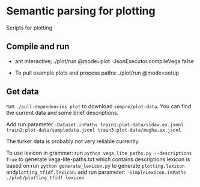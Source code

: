 # Semantic parsing for plotting

Scripts for plotting

## Compile and run

* ant interactive; ./plot/run @mode=plot -JsonExecutor.compileVega false

* To pull example plots and process paths:
  ./plot/run @mode=setup

## Get data

run `./pull-dependencies plot` to download `sempre/plot-data`.
You can find the current data and some brief descriptions.

Add run parameter `-Dataset.inPaths train1:plot-data/sidaw.ex.jsonl train2:plot-data/sampledata.jsonl train3:plot-data/megha.ex.jsonl`

The turker data is probably not very reliable currently.

To use lexicon in grammar: 
run `python vega_lite_paths.py --descriptions True` to generate vega-lite-paths.txt which contains descriptions lexicon is based on
run `python generate_lexicon.py` to generate  `plotting.lexicon` and`plotting_tfidf.lexicon`. 
add run parameter: `-SimpleLexicon.inPaths ./plot/plotting_tfidf.lexicon`
